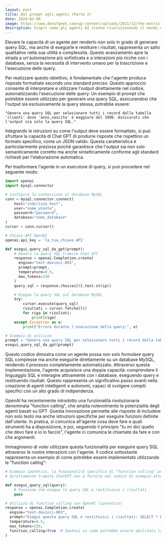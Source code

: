 ```yaml
---
layout: post
title: Dal prompt agli agenti (Parte 2)
date: 2024-02-06
image: https://www.denofgeek.com/wp-content/uploads/2021/12/the-matrix-resurrections-agent-smith-hugo-weaving.jpg?fit=1600%2C1067
description: Scopri come gli agenti AI stanno rivoluzionando il mondo dell'automazione, aprendo nuove possibilità in campi che vanno dalla robotica alla gestione dei dati. Immergiti nell'evoluzione degli agenti AI, dalla loro nascita ai recenti sviluppi in tecnologie come Chat GPT e Large Language Models. Non perdere l'opportunità di esplorare come l'intelligenza artificiale sta trasformando il futuro dell'automazione con soluzioni innovative e accessibili.
---
```

Elevare le capacità di un agente per renderlo non solo in grado di generare query SQL, ma anche di eseguirle e restituire i risultati, rappresenta un salto qualitativo nella sua utilità e complessità. Questo avanzamento apre la strada a un'automazione più sofisticata e a interazioni più ricche con i database, senza la necessità di intervento umano per la trascrizione e l'esecuzione delle query.

Per realizzare questo obiettivo, è fondamentale che l'agente produca risposte formattate secondo uno standard preciso. Questo approccio consente di interpretare e utilizzare l'output direttamente nel codice, automatizzando l'esecuzione delle query. Un esempio di prompt che potrebbe essere utilizzato per generare una query SQL, assicurandosi che l'output sia esclusivamente la query stessa, potrebbe essere:

```
"Genera una query SQL per selezionare tutti i record dalla tabella 'clienti' dove 'anno_nascita' è maggiore del 1990. Assicurati che l'output sia solo la query SQL."
```

Integrando le istruzioni su come l'output deve essere formattato, si può sfruttare la capacità di Chat GPT di produrre risposte che rispettino un formato specifico, come un JSON valido. Questa caratteristica è particolarmente preziosa poiché garantisce che l'output sia non solo semanticamente corretto ma anche sintatticamente conforme agli standard richiesti per l'elaborazione automatica.

Per trasformare l'agente in un esecutore di query, si può procedere nel seguente modo:

```python
import openai
import mysql.connector

# Configura la connessione al database MySQL
conn = mysql.connector.connect(
    host="indirizzo_host",
    user="nome_utente",
    password="password",
    database="nome_database"
)
cursor = conn.cursor()

# Chiave API OpenAI
openai.api_key = 'la_tua_chiave_API'

def esegui_query_sql_da_gpt(prompt):
    # Genera la query SQL tramite Chat GPT
    response = openai.Completion.create(
      engine="text-davinci-003",
      prompt=prompt,
      temperature=0.5,
      max_tokens=150
    )
    query_sql = response.choices[0].text.strip()

    # Esegue la query SQL sul database MySQL
    try:
        cursor.execute(query_sql)
        risultati = cursor.fetchall()
        for riga in risultati:
            print(riga)
    except Exception as e:
        print("Errore durante l'esecuzione della query:", e)

# Esempio di utilizzo
prompt = "Genera una query SQL per selezionare tutti i record dalla tabella 'clienti' dove 'anno_nascita' è maggiore del 1990. Assicurati che l'output sia solo la query SQL."
esegui_query_sql_da_gpt(prompt)
```

Questo codice dimostra come un agente possa non solo formulare query SQL complesse ma anche eseguirle direttamente su un database MySQL, rendendo il processo completamente automatizzato. Attraverso questa implementazione, l'agente acquisisce una doppia capacità: comprendere il linguaggio SQL e interagire attivamente con i database, eseguendo query e restituendo risultati. Questo rappresenta un significativo passo avanti nella creazione di agenti intelligenti e autonomi, capaci di svolgere compiti specifici con un alto grado di indipendenza.

OpenAI ha recentemente introdotto una funzionalità rivoluzionaria denominata "function calling", che amplia notevolmente le potenzialità degli agenti basati su GPT. Questa innovazione permette alle risposte di includere non solo testo ma anche istruzioni specifiche per eseguire funzioni definite dall'utente. In pratica, si comunica all'agente cosa deve fare e quali strumenti ha a disposizione, e poi, seguendo il principio "tu mi dici quello che devo fare e io lo faccio", l'agente ci comunica le chiamate da fare e con che argomenti.

Immaginiamo di voler utilizzare questa funzionalità per eseguire query SQL attraverso le nostre interazioni con l'agente. Il codice sottostante rappresenta un esempio di come potrebbe essere implementato utilizzando le "function calling":

```python
# Esempio ipotetico, la funzionalità specifica di "function calling" per eseguire query SQL
# direttamente tramite ChatGPT non è fornita nel codice di esempio attuale di OpenAI.

def esegui_query_sql(query):
    # Funzione che esegue la query SQL e restituisce i risultati
    pass

# Utilizzo di function calling con OpenAI (ipotetico)
response = openai.Completion.create(
  engine="text-davinci-003",
  prompt="Esegui questa query SQL e restituisci i risultati: SELECT * FROM utenti;",
  temperature=0.5,
  max_tokens=150,
  function_calling=True  # Ipotesi su come potrebbe essere abilitata la funzione
)
```


